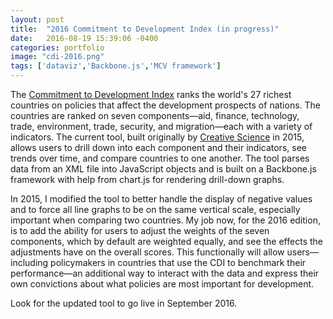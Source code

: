 ```yaml
---
layout: post
title:  "2016 Commitment to Development Index (in progress)"
date:   2016-08-19 15:39:06 -0400
categories: portfolio
image: "cdi-2016.png"
tags: ['dataviz','Backbone.js','MCV framework']
---
```


The [Commitment to Development Index][commitment-development-index] ranks the world's 27 richest countries on policies that affect the development prospects of nations. The countries are ranked on seven components—aid, finance, technology, trade, environment, trade, security, and migration—each  with a variety of indicators. The current tool, built originally by [Creative Science][creative-science] in 2015, allows users to drill down into each component and their indicators, see trends over time, and compare countries to one another. The tool parses data from an XML file into JavaScript objects and is built on a Backbone.js framework with help from chart.js for rendering drill-down graphs.

In 2015, I modified the tool to better handle the display of negative values and to force all line graphs to be on the same vertical scale, especially important when comparing two countries. My job now, for the 2016 edition, is to add the ability for users to adjust the weights of the seven components, which by default are weighted equally, and see the effects the adjustments have on the overall scores. This functionally will allow users—including policymakers in countries that use the CDI to benchmark their performance—an additional way to interact with the data and express their own convictions about what policies are most important for development.

Look for the updated tool to go live in September 2016.

[commitment-development-index]: http://www.cgdev.org/cdi
[creative-science]: http://creativesci.co
